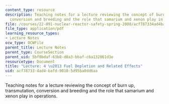 ```yaml
---
content_type: resource
description: Teaching notes for a lecture reviewing the concept of burn up, transmutation,
  conversion and breeding and the role that samarium and xenon play in operations.
file: /courses/22-091-nuclear-reactor-safety-spring-2008/acf787334ad4bafd90105d95ba0dd6aa_MIT22_091S08_lec04note.pdf
file_type: application/pdf
learning_resource_types:
- Lecture Notes
ocw_type: OCWFile
parent_title: Lecture Notes
parent_type: CourseSection
parent_uid: 5bf0bdaf-63b8-d8a3-bbaf-c6a132061d3e
resourcetype: Document
title: "Lecture: 4 \u2013 Fuel Depletion and Related Effects"
uid: acf78733-4ad4-bafd-9010-5d95ba0dd6aa
---
```

Teaching notes for a lecture reviewing the concept of burn up, transmutation, conversion and breeding and the role that samarium and xenon play in operations.

